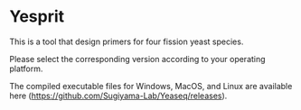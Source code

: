 # Yesprit
This is a tool that design primers for four fission yeast species.

Please select the corresponding version according to your operating platform.

The compiled executable files for Windows, MacOS, and Linux are available here (https://github.com/Sugiyama-Lab/Yeaseq/releases).

